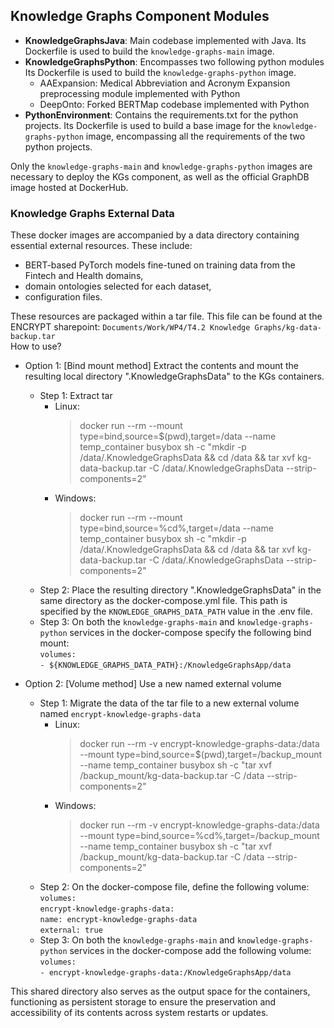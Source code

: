## Knowledge Graphs Component Modules
* __KnowledgeGraphsJava__: Main codebase implemented with Java. Its Dockerfile is used to build the ```knowledge-graphs-main``` image.
* __KnowledgeGraphsPython__: Encompasses two following python modules Its Dockerfile is used to build the ```knowledge-graphs-python``` image.
  * AAExpansion: Medical Abbreviation and Acronym Expansion preprocessing module implemented with Python
  * DeepOnto: Forked BERTMap codebase implemented with Python
* __PythonEnvironment__: Contains the requirements.txt for the python projects. Its Dockerfile is used to build a base image for the ```knowledge-graphs-python``` image,
encompassing all the requirements of the two python projects.

Only the ```knowledge-graphs-main``` and ```knowledge-graphs-python``` images are necessary to deploy the KGs component, as well as the official GraphDB image hosted at DockerHub.


### Knowledge Graphs External Data
These docker images are accompanied by a data directory containing essential external resources. These include: 

- BERT-based PyTorch models fine-tuned on training data from the Fintech and Health domains, 
- domain ontologies selected for each dataset, 
- configuration files.

These resources are packaged within a tar file. This file can be found at the ENCRYPT sharepoint: ```Documents/Work/WP4/T4.2 Knowledge Graphs/kg-data-backup.tar``` <br>
How to use?

- Option 1: [Bind mount method] Extract the contents and mount the resulting local directory ".KnowledgeGraphsData" to the KGs containers. <br>
    - Step 1: Extract tar
        - Linux: 
          > docker run --rm --mount type=bind,source=$(pwd),target=/data --name temp_container busybox sh -c "mkdir -p /data/.KnowledgeGraphsData && cd /data && tar xvf kg-data-backup.tar -C /data/.KnowledgeGraphsData --strip-components=2"
        - Windows:
          > docker run --rm --mount type=bind,source=%cd%,target=/data --name temp_container busybox sh -c "mkdir -p /data/.KnowledgeGraphsData && cd /data && tar xvf kg-data-backup.tar -C /data/.KnowledgeGraphsData --strip-components=2"
    - Step 2: Place the resulting directory ".KnowledgeGraphsData" in the same directory as the docker-compose.yml file. This path is specified by the ```KNOWLEDGE_GRAPHS_DATA_PATH``` value in the .env file. 
    - Step 3: On both the ```knowledge-graphs-main``` and ```knowledge-graphs-python``` services in the docker-compose specify the following bind mount: <br>
      ```volumes:```<br>```- ${KNOWLEDGE_GRAPHS_DATA_PATH}:/KnowledgeGraphsApp/data```

      
- Option 2: [Volume method] Use a new named external volume
    - Step 1: Migrate the data of the tar file to a new external volume named ```encrypt-knowledge-graphs-data```
        - Linux:
          > docker run --rm -v encrypt-knowledge-graphs-data:/data --mount type=bind,source=$(pwd),target=/backup_mount --name temp_container busybox sh -c "tar xvf /backup_mount/kg-data-backup.tar -C /data --strip-components=2"
        - Windows:
          > docker run --rm -v encrypt-knowledge-graphs-data:/data --mount type=bind,source=%cd%,target=/backup_mount --name temp_container busybox sh -c "tar xvf /backup_mount/kg-data-backup.tar -C /data --strip-components=2"
    - Step 2: On the docker-compose file, define the following volume:<br>
      ```volumes:```<br>```encrypt-knowledge-graphs-data:```<br>```name: encrypt-knowledge-graphs-data```<br>```external: true```
    - Step 3: On both the ```knowledge-graphs-main``` and ```knowledge-graphs-python``` services in the docker-compose add the following volume: <br>
      ```volumes:```<br>```- encrypt-knowledge-graphs-data:/KnowledgeGraphsApp/data```

This shared directory also serves as the output space for the containers, functioning as persistent storage to ensure the preservation and accessibility of its contents across system restarts or updates.